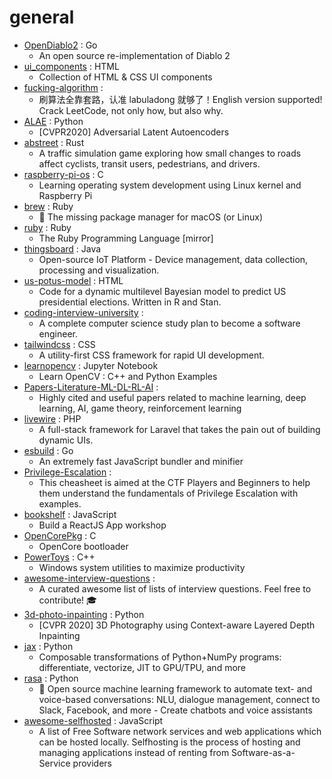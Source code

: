 # general
- [OpenDiablo2](https://github.com/OpenDiablo2/OpenDiablo2) : Go
  - An open source re-implementation of Diablo 2
- [ui_components](https://github.com/bradtraversy/ui_components) : HTML
  - Collection of HTML & CSS UI components
- [fucking-algorithm](https://github.com/labuladong/fucking-algorithm) : 
  - 刷算法全靠套路，认准 labuladong 就够了！English version supported! Crack LeetCode, not only how, but also why.
- [ALAE](https://github.com/podgorskiy/ALAE) : Python
  - [CVPR2020] Adversarial Latent Autoencoders
- [abstreet](https://github.com/dabreegster/abstreet) : Rust
  - A traffic simulation game exploring how small changes to roads affect cyclists, transit users, pedestrians, and drivers.
- [raspberry-pi-os](https://github.com/s-matyukevich/raspberry-pi-os) : C
  - Learning operating system development using Linux kernel and Raspberry Pi
- [brew](https://github.com/Homebrew/brew) : Ruby
  - 🍺 The missing package manager for macOS (or Linux)
- [ruby](https://github.com/ruby/ruby) : Ruby
  - The Ruby Programming Language [mirror]
- [thingsboard](https://github.com/thingsboard/thingsboard) : Java
  - Open-source IoT Platform - Device management, data collection, processing and visualization.
- [us-potus-model](https://github.com/TheEconomist/us-potus-model) : HTML
  - Code for a dynamic multilevel Bayesian model to predict US presidential elections. Written in R and Stan.
- [coding-interview-university](https://github.com/jwasham/coding-interview-university) : 
  - A complete computer science study plan to become a software engineer.
- [tailwindcss](https://github.com/tailwindcss/tailwindcss) : CSS
  - A utility-first CSS framework for rapid UI development.
- [learnopencv](https://github.com/spmallick/learnopencv) : Jupyter Notebook
  - Learn OpenCV : C++ and Python Examples
- [Papers-Literature-ML-DL-RL-AI](https://github.com/tirthajyoti/Papers-Literature-ML-DL-RL-AI) : 
  - Highly cited and useful papers related to machine learning, deep learning, AI, game theory, reinforcement learning
- [livewire](https://github.com/livewire/livewire) : PHP
  - A full-stack framework for Laravel that takes the pain out of building dynamic UIs.
- [esbuild](https://github.com/evanw/esbuild) : Go
  - An extremely fast JavaScript bundler and minifier
- [Privilege-Escalation](https://github.com/Ignitetechnologies/Privilege-Escalation) : 
  - This cheasheet is aimed at the CTF Players and Beginners to help them understand the fundamentals of Privilege Escalation with examples.
- [bookshelf](https://github.com/kentcdodds/bookshelf) : JavaScript
  - Build a ReactJS App workshop
- [OpenCorePkg](https://github.com/acidanthera/OpenCorePkg) : C
  - OpenCore bootloader
- [PowerToys](https://github.com/microsoft/PowerToys) : C++
  - Windows system utilities to maximize productivity
- [awesome-interview-questions](https://github.com/MaximAbramchuck/awesome-interview-questions) : 
  - A curated awesome list of lists of interview questions. Feel free to contribute! 🎓
- [3d-photo-inpainting](https://github.com/vt-vl-lab/3d-photo-inpainting) : Python
  - [CVPR 2020] 3D Photography using Context-aware Layered Depth Inpainting
- [jax](https://github.com/google/jax) : Python
  - Composable transformations of Python+NumPy programs: differentiate, vectorize, JIT to GPU/TPU, and more
- [rasa](https://github.com/RasaHQ/rasa) : Python
  - 💬 Open source machine learning framework to automate text- and voice-based conversations: NLU, dialogue management, connect to Slack, Facebook, and more - Create chatbots and voice assistants
- [awesome-selfhosted](https://github.com/awesome-selfhosted/awesome-selfhosted) : JavaScript
  - A list of Free Software network services and web applications which can be hosted locally. Selfhosting is the process of hosting and managing applications instead of renting from Software-as-a-Service providers
